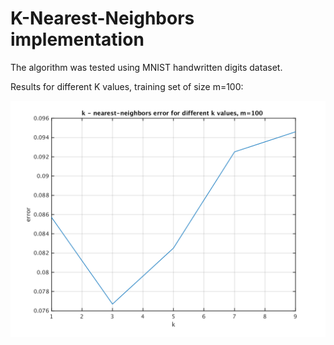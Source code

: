 
# K-Nearest-Neighbors implementation

The algorithm was tested using MNIST handwritten digits dataset.

Results for different K values, training set of size m=100:

![K-nn error for different k values](/images/k_nn_m_100.png)
